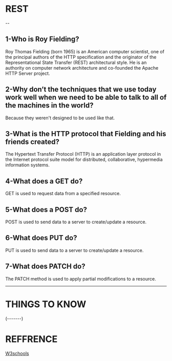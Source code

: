 

# REST

--

## 1-Who is Roy Fielding?

Roy Thomas Fielding (born 1965) is an American computer scientist, one of the principal authors of the HTTP specification and the originator of the Representational State Transfer (REST) architectural style. He is an authority on computer network architecture and co-founded the Apache HTTP Server project.

## 2-Why don’t the techniques that we use today work well when we need to be able to talk to all of the machines in the world?

Because they weren't designed to be used like that.


## 3-What is the HTTP protocol that Fielding and his friends created?
The Hypertext Transfer Protocol (HTTP) is an application layer protocol in the Internet protocol suite model for distributed, collaborative, hypermedia information systems.

## 4-What does a GET do?

GET is used to request data from a specified resource.

## 5-What does a POST do?

POST is used to send data to a server to create/update a resource.

## 6-What does PUT do?

PUT is used to send data to a server to create/update a resource.

## 7-What does PATCH do?

The PATCH method is used to apply partial modifications to a resource.

---
# THINGS TO KNOW 

(-------)

# REFFRENCE

[W3schools](https://www.w3schools.com/tags/ref_httpmethods.asp)